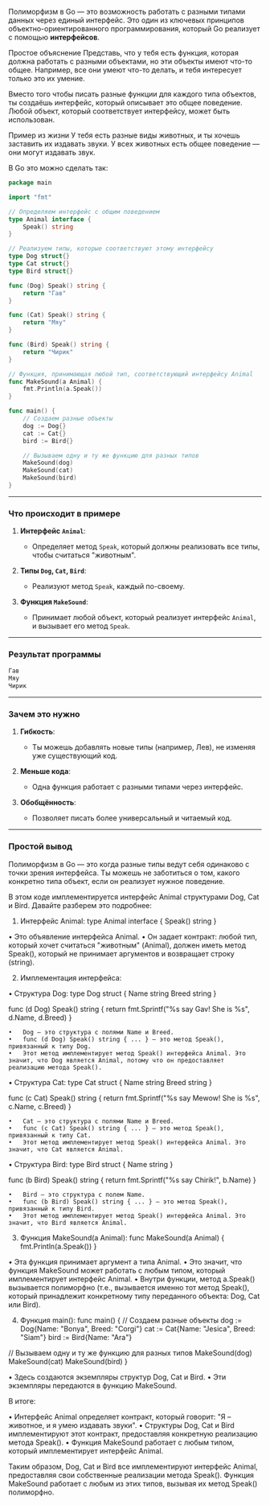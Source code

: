 Полиморфизм в Go — это возможность работать с разными типами данных через единый интерфейс. 
Это один из ключевых принципов объектно-ориентированного программирования, который Go реализует с помощью **интерфейсов**.

Простое объяснение
Представь, что у тебя есть функция, которая должна работать с разными объектами, но эти объекты имеют что-то общее. 
Например, все они умеют что-то делать, и тебя интересует только это их умение. 

Вместо того чтобы писать разные функции для каждого типа объектов, ты создаёшь интерфейс, который описывает это общее поведение. 
Любой объект, который соответствует интерфейсу, может быть использован.

Пример из жизни
У тебя есть разные виды животных, и ты хочешь заставить их издавать звуки. У всех животных есть общее поведение — они могут издавать звук. 

В Go это можно сделать так:

```go
package main

import "fmt"

// Определяем интерфейс с общим поведением
type Animal interface {
	Speak() string
}

// Реализуем типы, которые соответствуют этому интерфейсу
type Dog struct{}
type Cat struct{}
type Bird struct{}

func (Dog) Speak() string {
	return "Гав"
}

func (Cat) Speak() string {
	return "Мяу"
}

func (Bird) Speak() string {
	return "Чирик"
}

// Функция, принимающая любой тип, соответствующий интерфейсу Animal
func MakeSound(a Animal) {
	fmt.Println(a.Speak())
}

func main() {
	// Создаем разные объекты
	dog := Dog{}
	cat := Cat{}
	bird := Bird{}

	// Вызываем одну и ту же функцию для разных типов
	MakeSound(dog)
	MakeSound(cat)
	MakeSound(bird)
}
```

---

### **Что происходит в примере**
1. **Интерфейс `Animal`**:
   - Определяет метод `Speak`, который должны реализовать все типы, чтобы считаться "животным".
   
2. **Типы `Dog`, `Cat`, `Bird`**:
   - Реализуют метод `Speak`, каждый по-своему.

3. **Функция `MakeSound`**:
   - Принимает любой объект, который реализует интерфейс `Animal`, и вызывает его метод `Speak`.

---

### **Результат программы**
```bash
Гав
Мяу
Чирик
```

---

### **Зачем это нужно**
1. **Гибкость**:
   - Ты можешь добавлять новые типы (например, Лев), не изменяя уже существующий код.

2. **Меньше кода**:
   - Одна функция работает с разными типами через интерфейс.

3. **Обобщённость**:
   - Позволяет писать более универсальный и читаемый код.

---

### **Простой вывод**
Полиморфизм в Go — это когда разные типы ведут себя одинаково с точки зрения интерфейса. Ты можешь не заботиться о том, какого конкретно типа объект, если он реализует нужное поведение.

В этом коде имплементируется интерфейс Animal структурами Dog, Cat и Bird. Давайте разберем это подробнее:

1. Интерфейс Animal:
type Animal interface {
  Speak() string
}


•   Это объявление интерфейса Animal.
•   Он задает контракт: любой тип, который хочет считаться "животным" (Animal), должен иметь метод Speak(), который не принимает аргументов и возвращает строку (string).

2. Имплементация интерфейса:

•   Структура Dog:
type Dog struct {
  Name  string
  Breed string
}

func (d Dog) Speak() string {
  return fmt.Sprintf("%s say Gav! She is %s", d.Name, d.Breed)
}


    •   Dog – это структура с полями Name и Breed.
    •   func (d Dog) Speak() string { ... } – это метод Speak(), привязанный к типу Dog.
    •   Этот метод имплементирует метод Speak() интерфейса Animal. Это значит, что Dog является Animal, потому что он предоставляет реализацию метода Speak().

•   Структура Cat:
type Cat struct {
  Name  string
  Breed string
}

func (c Cat) Speak() string {
  return fmt.Sprintf("%s say Mewow! She is %s", c.Name, c.Breed)
}


    •   Cat – это структура с полями Name и Breed.
    •   func (c Cat) Speak() string { ... } – это метод Speak(), привязанный к типу Cat.
    •   Этот метод имплементирует метод Speak() интерфейса Animal. Это значит, что Cat является Animal.

•   Структура Bird:
type Bird struct {
  Name string
}

func (b Bird) Speak() string {
  return fmt.Sprintf("%s say Chirik!", b.Name)
}


    •   Bird – это структура с полем Name.
    •   func (b Bird) Speak() string { ... } – это метод Speak(), привязанный к типу Bird.
    •   Этот метод имплементирует метод Speak() интерфейса Animal. Это значит, что Bird является Animal.

3. Функция MakeSound(a Animal):
func MakeSound(a Animal) {
  fmt.Println(a.Speak())
}


•   Эта функция принимает аргумент a типа Animal.
•   Это значит, что функция MakeSound может работать с любым типом, который имплементирует интерфейс Animal.
•   Внутри функции, метод a.Speak() вызывается полиморфно (т.е., вызывается именно тот метод Speak(), который принадлежит конкретному типу переданного объекта: Dog, Cat или Bird).

4. Функция main():
func main() {
  // Создаем разные объекты
  dog := Dog{Name: "Bonya", Breed: "Corgi"}
  cat := Cat{Name: "Jesica", Breed: "Siam"}
  bird := Bird{Name: "Ara"}

  // Вызываем одну и ту же функцию для разных типов
  MakeSound(dog)
  MakeSound(cat)
  MakeSound(bird)
}


•   Здесь создаются экземпляры структур Dog, Cat и Bird.
•   Эти экземпляры передаются в функцию MakeSound.

В итоге:

•   Интерфейс Animal определяет контракт, который говорит: "Я – животное, и я умею издавать звуки".
•   Структуры Dog, Cat и Bird имплементируют этот контракт, предоставляя конкретную реализацию метода Speak().
•   Функция MakeSound работает с любым типом, который имплементирует интерфейс Animal.

Таким образом, Dog, Cat и Bird все имплементируют интерфейс Animal, предоставляя свои собственные реализации метода Speak(). Функция MakeSound работает с любым из этих типов, вызывая их метод Speak() полиморфно.